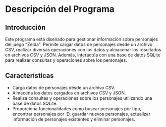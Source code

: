 # Descripción del Programa

## Introducción
Este programa está diseñado para gestionar información sobre personajes del juego "Zelda".
Permite cargar datos de personajes desde un archivo CSV, realizar diversas operaciones con los datos y
almacenar los resultados en archivos CSV y JSON.
Además, interactúa con una base de datos SQLite para realizar consultas y operaciones sobre los personajes.

## Características
- Carga datos de personajes desde un archivo CSV.
- Almacena los datos cargados en archivos CSV y JSON.
- Realiza consultas y operaciones sobre los personajes utilizando una base de datos SQLite.
- Proporciona funcionalidades como buscar personajes por tipo, encontrar personajes por ID,
guardar nuevos personajes, actualizar información de personajes existentes y eliminar personajes.